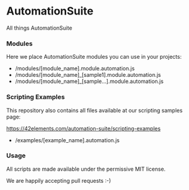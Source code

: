 # AutomationSuite
All things AutomationSuite

### Modules

Here we place AutomationSuite modules you can use in your projects:

  - /modules/[module_name].module.automation.js
  - /modules/[module_name]_[sample1].module.automation.js
  - /modules/[module_name]_[sample...].module.automation.js

### Scripting Examples

This repository also contains all files available at our scripting samples page:

https://42elements.com/automation-suite/scripting-examples

  - /examples/[example_name].automation.js

### Usage

All scripts are made available under the permissive MIT license.

We are happily accepting pull requests :-)

